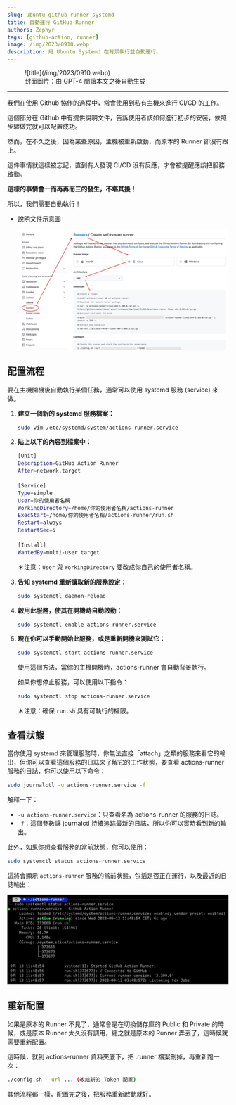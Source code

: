 ```yaml
---
slug: ubuntu-github-runner-systemd
title: 自動運行 GitHub Runner
authors: Zephyr
tags: [github-action, runner]
image: /img/2023/0910.webp
description: 用 Ubuntu Systemd 在背景執行並自動運行。
---
```


<figure>
![title](/img/2023/0910.webp)
<figcaption>封面圖片：由 GPT-4 閱讀本文之後自動生成</figcaption>
</figure>

---

我們在使用 Github 協作的過程中，常會使用到私有主機來進行 CI/CD 的工作。

這個部分在 Github 中有提供說明文件，告訴使用者該如何進行初步的安裝，依照步驟做完就可以配置成功。

<!-- truncate -->

然而，在不久之後，因為某些原因，主機被重新啟動，而原本的 Runner 卻沒有跟上。

這件事情就這樣被忘記，直到有人發現 CI/CD 沒有反應，才會被提醒應該把服務啟動。

**這樣的事情會一而再再而三的發生，不堪其擾！**

所以，我們需要自動執行！

- 說明文件示意圖

  ![github_set_runner](./img/github_set_runner.jpg)

## 配置流程

要在主機開機後自動執行某個任務，通常可以使用 systemd 服務 (service) 來做。

1. **建立一個新的 systemd 服務檔案：**

   ```bash
   sudo vim /etc/systemd/system/actions-runner.service
   ```

2. **貼上以下的內容到檔案中：**

   ```bash
   [Unit]
   Description=GitHub Action Runner
   After=network.target

   [Service]
   Type=simple
   User=你的使用者名稱
   WorkingDirectory=/home/你的使用者名稱/actions-runner
   ExecStart=/home/你的使用者名稱/actions-runner/run.sh
   Restart=always
   RestartSec=5

   [Install]
   WantedBy=multi-user.target
   ```

   ＊注意：`User` 與 `WorkingDirectory` 要改成你自己的使用者名稱。

3. **告知 systemd 重新讀取新的服務設定：**

   ```bash
   sudo systemctl daemon-reload
   ```

4. **啟用此服務，使其在開機時自動啟動：**

   ```bash
   sudo systemctl enable actions-runner.service
   ```

5. **現在你可以手動開始此服務，或是重新開機來測試它：**

   ```bash
   sudo systemctl start actions-runner.service
   ```

   使用這個方法，當你的主機開機時，actions-runner 會自動背景執行。

   如果你想停止服務，可以使用以下指令：

   ```bash
   sudo systemctl stop actions-runner.service
   ```

   ＊注意：確保 `run.sh` 具有可執行的權限。

## 查看狀態

當你使用 systemd 來管理服務時，你無法直接「attach」之類的服務來看它的輸出，但你可以查看這個服務的日誌來了解它的工作狀態，要查看 actions-runner 服務的日誌，你可以使用以下命令：

```bash
sudo journalctl -u actions-runner.service -f
```

解釋一下：

- `-u actions-runner.service`：只查看名為 actions-runner 的服務的日誌。
- `-f`：這個參數讓 journalctl 持續追踪最新的日誌，所以你可以實時看到新的輸出。

此外，如果你想查看服務的當前狀態，你可以使用：

```bash
sudo systemctl status actions-runner.service
```

這將會顯示 `actions-runner` 服務的當前狀態，包括是否正在運行，以及最近的日誌輸出：

![action-service](./img/action-service.jpg)

## 重新配置

如果是原本的 Runner 不見了，通常會是在切換儲存庫的 Public 和 Private 的時候，或是原本 Runner 太久沒有調用，總之就是原本的 Runner 弄丟了，這時候就需要重新配置。

這時候，就到 actions-runner 資料夾底下，把 .runner 檔案刪掉，再重新跑一次：

```bash
./config.sh --url ... (改成新的 Token 配置)
```

其他流程都一樣，配置完之後，把服務重新啟動就好。
